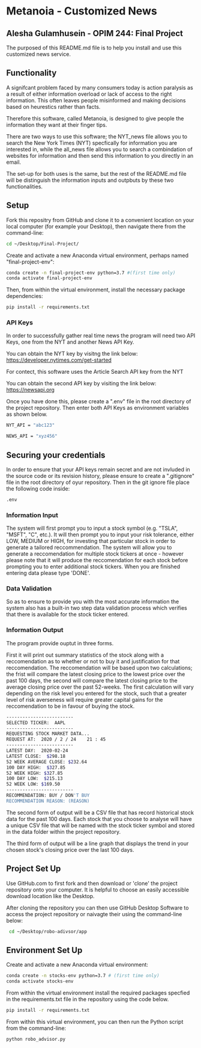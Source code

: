 # Metanoia - Customized News
## Alesha Gulamhusein - OPIM 244: Final Project 

The purposed of this README.md file is to help you install and use this customized news service. 

## Functionality 
A signifcant problem faced by many consumers today is action paralysis as a result of either information overload or lack of access to the right information. This often leaves people misinformed and making decisions based on heurestics rather than facts. 

Therefore this software, called Metanoia, is designed to give people the information they want at their finger tips. 

There are two ways to use this software; the NYT_news file allows you to search the New York Times (NYT) specfically for information you are interested in, while the all_news file allows you to search a combindation of websites for information and then send this information to you directly in an email.

The set-up for both uses is the same, but the rest of the README.md file will be distinguish the information inputs and outpbuts by these two functionalities. 

## Setup

Fork this repositry from GitHub and clone it to a convenient location on your local computer (for example your Desktop), then navigate there from the command-line:

```sh
cd ~/Desktop/Final-Project/
```

Create and activate a new Anaconda virtual environment, perhaps named "final-project-env":

```sh
conda create -n final-project-env python=3.7 #(first time only)
conda activate final-project-env
```

Then, from within the virtual environment, install the necessary package dependencies:

```sh
pip install -r requirements.txt

```

### API Keys
In order to successfully gather real time news  the program will need two API Keys, one from the NYT and another News API Key.

You can obtain the NYT key by visitng the link below: 
https://developer.nytimes.com/get-started

For contect, this software uses the Article Search API key from the NYT

You can obtain the second API key by visiting the link below:
https://newsapi.org

Once you have done this, please create a ".env" file in the root directory of the project repository. Then enter both API Keys as environment variables as shown below. 

```sh
NYT_API = "abc123"

NEWS_API = "xyz456"

```

## Securing your credentials 

In order to ensure that your API keys remain secret and are not invluded in the source code or its revision history, please ensure to create a ".gitignore" file in the root directory of oyur repository. Then in the git ignore file place the following code inside:

``` sh
.env
```

### Information Input 
The system will first prompt you to input a stock symbol (e.g. "TSLA", "MSFT", "C", etc.). It will then prompt you to input your risk tolerance, either LOW, MEDIUM or HIGH, for investing that particular stock in order to generate a tailored reccommendation. The system will allow you to generate a reccomendation for multiple stock tickers at once - however please note that it will produce the reccomendation for each stock before prompting you to enter additional stock tickers. When you are finished entering data please type 'DONE'.

### Data Validation 
So as to ensure to provide you with the most accurate information the system also has a built-in two step data validation process which verifies that there is available for the stock ticker entered. 

### Information Output 
The program provide ouptut in three forms. 

First it will print out summary statistics of the stock along with a reccomendation as to whether or not to buy it and justification for that reccomendation. The reccomendation will be based upon two calculations; the frist will compare the latest closing price to the lowest price over the past 100 days, the second will compare the latest closing price to the average closing price over the past 52-weeks. The first calculation will vary depending on the risk level you entered for the stock, such that a greater level of risk averseness will require greater capital gains for the reccomendation to be in favour of buying the stock. 

```sh
-------------------------
SELECTED TICKER:  AAPL
-------------------------
REQUESTING STOCK MARKET DATA...
REQUEST AT:  2020 / 2 / 24    21 : 45
-------------------------
LATEST DAY:  2020-02-24
LATEST CLOSE:  $298.18
52 WEEK AVERAGE CLOSE: $232.64
100 DAY HIGH:  $327.85
52 WEEK HIGH: $327.85
100 DAY LOW:  $215.13
52 WEEK LOW: $169.50
-------------------------
RECOMMENDATION: BUY / DON'T BUY
RECOMMENDATION REASON: (REASON)
```

The second form of output will be a CSV file that has record historical stock data for the past 100 days. Each stock that you choose to analyse will have a unique CSV file that will be named with the stock ticker symbol and stored in the data folder within the project repository.

The third form of output will be a line graph that displays the trend in your chosen stock's closing price over the last 100 days. 

## Project Set Up
Use GitHub.com to first fork and then download or 'clone' the project repository onto your computer.  It is helpful to choose an easily accessible download location like the Desktop.  


After cloning the repository you can then use GitHub Desktop Software to access  the project repository or naivagte their using the command-line below:

```sh
 cd ~/Desktop/robo-adivsor/app
```


## Environment Set Up

Create and activate a new Anaconda virtual environment:

```sh
conda create -n stocks-env python=3.7 # (first time only)
conda activate stocks-env
```
From within the virtual environment install the required packages specfied in the requirements.txt file in the repository using the code below. 
```sh
pip install -r requirements.txt
```

From within this virtual environment, you can then run the Python script from the command-line:

```sh
python robo_advisor.py
```